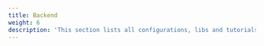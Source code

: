 ```yaml
---
title: Backend
weight: 6
description: 'This section lists all configurations, libs and tutorials related to the backend platform'
---
```

